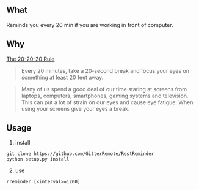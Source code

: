 ## What
Reminds you every 20 min if you are working in front of computer.

## Why
[The 20-20-20 Rule](https://opto.ca/health-library/the-20-20-20-rule)
> Every 20 minutes, take a 20-second break and focus your eyes on 
> something at least 20 feet away.

> Many of us spend a good deal of our time staring at screens from 
> laptops, computers, smartphones, gaming systems and television. 
> This can put a lot of strain on our eyes and cause eye fatigue. 
> When using your screens give your eyes a break.

## Usage
1. install 
```
git clone https://github.com/GitterRemote/RestReminder
python setup.py install 
```

2. use
```
rreminder [<interval>=1200]
```
